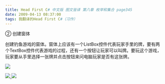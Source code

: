 ```yaml
---
title: Head First C# 中文版 图文皆译 第八章 枚举和集合 page345
date: 2009-04-13 08:37:00
tags: 我翻译的Head First C#（习作）
---
```

②  创建窗体

  

创建钓鱼游戏的窗体。窗体上应该有一个ListBox控件代表玩家手里的牌，要有两个TextBox控件代表游戏的过程，还有一个按钮让玩家可以叫牌。要玩这个游戏，
玩家要从手里选择一张牌并点击按钮来问电脑玩家是否有这张牌。

  

![](https://p-blog.csdn.net/images/p_blog_csdn_net/cuipengfei1/EntryImages/20090413/2009-04-13_08-23-13.jpg)



[ ![](https://profile.csdnimg.cn/5/2/5/3_cuipengfei1)
![](https://g.csdnimg.cn/static/user-reg-year/1x/11.png)
](https://blog.csdn.net/cuipengfei1)





